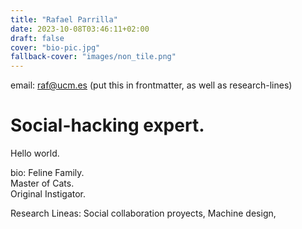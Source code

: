 ```yaml
---
title: "Rafael Parrilla"
date: 2023-10-08T03:46:11+02:00
draft: false
cover: "bio-pic.jpg"
fallback-cover: "images/non_tile.png"
---
```


email: raf@ucm.es 
(put this in frontmatter, as well as research-lines)
# Social-hacking expert.
Hello world.

bio: Feline Family.  
Master of Cats.  
Original Instigator.  

Research Lineas:
Social collaboration proyects, Machine design, 
